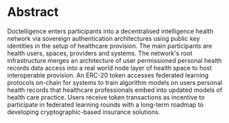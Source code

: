 # Abstract
Doctelligence enters participants into a decentralised intelligence health network via sovereign authentication architectures using public key identities in the setup of healthcare provision. The main participants are health users, spaces, providers and systems. The network's root infrastructure merges an architecture of user permissioned personal health records data access into a real world  node layer of health space to host interoperable provision.                An ERC-20 token accesses federated learning protocols on-chain for systems to train algorithm models on users personal health records    that healthcare professionals embed into updated models of health care practice. Users receive token transactions as incentive to participate in federated learning rounds with a long-term roadmap to developing cryptographic-based insurance solutions.

